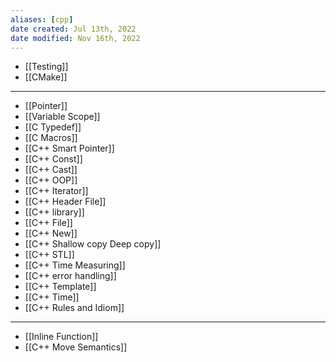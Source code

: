 ```yaml
---
aliases: [cpp]
date created: Jul 13th, 2022
date modified: Nov 16th, 2022
---
```

- [[Testing]]  
- [[CMake]]

___

- [[Pointer]]
- [[Variable Scope]]
- [[C Typedef]]
- [[C Macros]]
- [[C++ Smart Pointer]]
- [[C++ Const]]
- [[C++ Cast]]
- [[C++ OOP]]
- [[C++ Iterator]]
- [[C++ Header File]]
- [[C++ library]] 
- [[C++ File]]
- [[C++ New]]
- [[C++ Shallow copy Deep copy]]
- [[C++ STL]]
- [[C++ Time Measuring]]
- [[C++ error handling]]
- [[C++ Template]]
- [[C++ Time]]
- [[C++ Rules and Idiom]]

___

- [[Inline Function]]
- [[C++ Move Semantics]]

